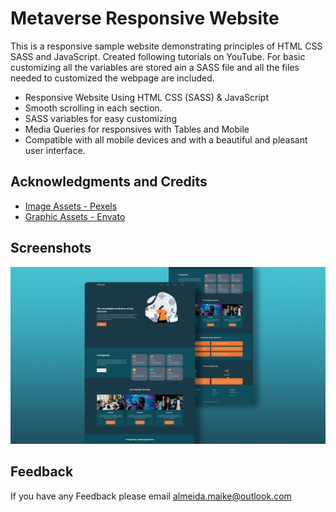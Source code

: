 # Metaverse Responsive Website

This is a responsive sample website demonstrating principles of HTML CSS SASS and 
JavaScript. Created following tutorials on YouTube. 
For basic customizing all the variables are stored ain a  SASS file and all the files needed to customized the webpage are included.

* Responsive Website Using HTML CSS (SASS) & JavaScript
* Smooth scrolling in each section.
* SASS variables for easy customizing
* Media Queries for responsives with Tables and Mobile
* Compatible with all mobile devices and with a beautiful and pleasant user interface.

## Acknowledgments and Credits

 - [Image Assets - Pexels](https://www.pexels.com/)
 - [Graphic Assets - Envato](https://elements.envato.com/)

## Screenshots

![Website Screenshot](https://github.com/almeidamaike/metaverse-website/blob/master/preview.jpg)


## Feedback

If you have any Feedback please email almeida.maike@outlook.com

